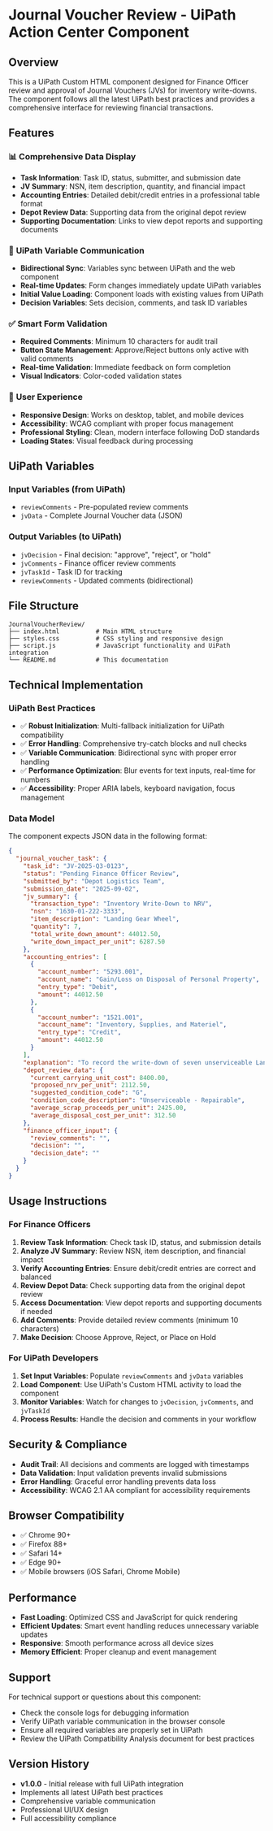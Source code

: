 # Journal Voucher Review - UiPath Action Center Component

## Overview
This is a UiPath Custom HTML component designed for Finance Officer review and approval of Journal Vouchers (JVs) for inventory write-downs. The component follows all the latest UiPath best practices and provides a comprehensive interface for reviewing financial transactions.

## Features

### 📊 **Comprehensive Data Display**
- **Task Information**: Task ID, status, submitter, and submission date
- **JV Summary**: NSN, item description, quantity, and financial impact
- **Accounting Entries**: Detailed debit/credit entries in a professional table format
- **Depot Review Data**: Supporting data from the original depot review
- **Supporting Documentation**: Links to view depot reports and supporting documents

### 🔄 **UiPath Variable Communication**
- **Bidirectional Sync**: Variables sync between UiPath and the web component
- **Real-time Updates**: Form changes immediately update UiPath variables
- **Initial Value Loading**: Component loads with existing values from UiPath
- **Decision Variables**: Sets decision, comments, and task ID variables

### ✅ **Smart Form Validation**
- **Required Comments**: Minimum 10 characters for audit trail
- **Button State Management**: Approve/Reject buttons only active with valid comments
- **Real-time Validation**: Immediate feedback on form completion
- **Visual Indicators**: Color-coded validation states

### 🎯 **User Experience**
- **Responsive Design**: Works on desktop, tablet, and mobile devices
- **Accessibility**: WCAG compliant with proper focus management
- **Professional Styling**: Clean, modern interface following DoD standards
- **Loading States**: Visual feedback during processing

## UiPath Variables

### Input Variables (from UiPath)
- `reviewComments` - Pre-populated review comments
- `jvData` - Complete Journal Voucher data (JSON)

### Output Variables (to UiPath)
- `jvDecision` - Final decision: "approve", "reject", or "hold"
- `jvComments` - Finance officer review comments
- `jvTaskId` - Task ID for tracking
- `reviewComments` - Updated comments (bidirectional)

## File Structure
```
JournalVoucherReview/
├── index.html          # Main HTML structure
├── styles.css          # CSS styling and responsive design
├── script.js           # JavaScript functionality and UiPath integration
└── README.md           # This documentation
```

## Technical Implementation

### UiPath Best Practices
- ✅ **Robust Initialization**: Multi-fallback initialization for UiPath compatibility
- ✅ **Error Handling**: Comprehensive try-catch blocks and null checks
- ✅ **Variable Communication**: Bidirectional sync with proper error handling
- ✅ **Performance Optimization**: Blur events for text inputs, real-time for numbers
- ✅ **Accessibility**: Proper ARIA labels, keyboard navigation, focus management

### Data Model
The component expects JSON data in the following format:
```json
{
  "journal_voucher_task": {
    "task_id": "JV-2025-Q3-0123",
    "status": "Pending Finance Officer Review",
    "submitted_by": "Depot Logistics Team",
    "submission_date": "2025-09-02",
    "jv_summary": {
      "transaction_type": "Inventory Write-Down to NRV",
      "nsn": "1630-01-222-3333",
      "item_description": "Landing Gear Wheel",
      "quantity": 7,
      "total_write_down_amount": 44012.50,
      "write_down_impact_per_unit": 6287.50
    },
    "accounting_entries": [
      {
        "account_number": "5293.001",
        "account_name": "Gain/Loss on Disposal of Personal Property",
        "entry_type": "Debit",
        "amount": 44012.50
      },
      {
        "account_number": "1521.001",
        "account_name": "Inventory, Supplies, and Materiel",
        "entry_type": "Credit",
        "amount": 44012.50
      }
    ],
    "explanation": "To record the write-down of seven unserviceable Landing Gear Wheel assets...",
    "depot_review_data": {
      "current_carrying_unit_cost": 8400.00,
      "proposed_nrv_per_unit": 2112.50,
      "suggested_condition_code": "G",
      "condition_code_description": "Unserviceable - Repairable",
      "average_scrap_proceeds_per_unit": 2425.00,
      "average_disposal_cost_per_unit": 312.50
    },
    "finance_officer_input": {
      "review_comments": "",
      "decision": "",
      "decision_date": ""
    }
  }
}
```

## Usage Instructions

### For Finance Officers
1. **Review Task Information**: Check task ID, status, and submission details
2. **Analyze JV Summary**: Review NSN, item description, and financial impact
3. **Verify Accounting Entries**: Ensure debit/credit entries are correct and balanced
4. **Review Depot Data**: Check supporting data from the original depot review
5. **Access Documentation**: View depot reports and supporting documents if needed
6. **Add Comments**: Provide detailed review comments (minimum 10 characters)
7. **Make Decision**: Choose Approve, Reject, or Place on Hold

### For UiPath Developers
1. **Set Input Variables**: Populate `reviewComments` and `jvData` variables
2. **Load Component**: Use UiPath's Custom HTML activity to load the component
3. **Monitor Variables**: Watch for changes to `jvDecision`, `jvComments`, and `jvTaskId`
4. **Process Results**: Handle the decision and comments in your workflow

## Security & Compliance
- **Audit Trail**: All decisions and comments are logged with timestamps
- **Data Validation**: Input validation prevents invalid submissions
- **Error Handling**: Graceful error handling prevents data loss
- **Accessibility**: WCAG 2.1 AA compliant for accessibility requirements

## Browser Compatibility
- ✅ Chrome 90+
- ✅ Firefox 88+
- ✅ Safari 14+
- ✅ Edge 90+
- ✅ Mobile browsers (iOS Safari, Chrome Mobile)

## Performance
- **Fast Loading**: Optimized CSS and JavaScript for quick rendering
- **Efficient Updates**: Smart event handling reduces unnecessary variable updates
- **Responsive**: Smooth performance across all device sizes
- **Memory Efficient**: Proper cleanup and event management

## Support
For technical support or questions about this component:
- Check the console logs for debugging information
- Verify UiPath variable communication in the browser console
- Ensure all required variables are properly set in UiPath
- Review the UiPath Compatibility Analysis document for best practices

## Version History
- **v1.0.0** - Initial release with full UiPath integration
- Implements all latest UiPath best practices
- Comprehensive variable communication
- Professional UI/UX design
- Full accessibility compliance
